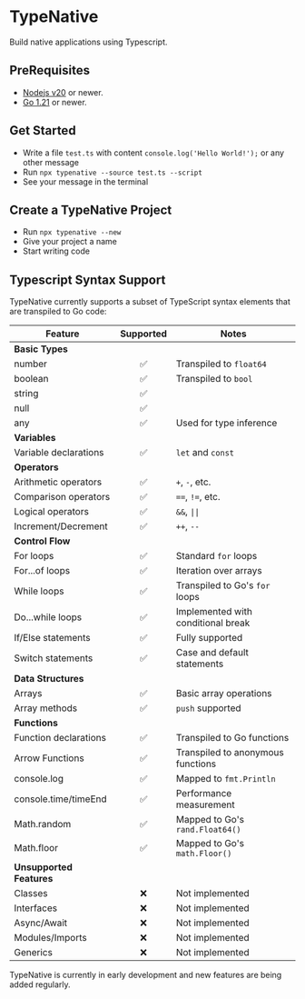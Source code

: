 # TypeNative

Build native applications using Typescript.

## PreRequisites

- [Nodejs v20](https://nodejs.org/en) or newer.
- [Go 1.21](https://go.dev/doc/install) or newer.

## Get Started

- Write a file `test.ts` with content `console.log('Hello World!');` or any other message
- Run `npx typenative --source test.ts --script`
- See your message in the terminal

## Create a TypeNative Project

- Run `npx typenative --new`
- Give your project a name
- Start writing code

## Typescript Syntax Support

TypeNative currently supports a subset of TypeScript syntax elements that are transpiled to Go code:

| Feature | Supported | Notes |
|---------|:---------:|-------|
| **Basic Types** |  |  |
| number | ✅ | Transpiled to `float64` |
| boolean | ✅ | Transpiled to `bool` |
| string | ✅ | |
| null | ✅ |  |
| any | ✅ | Used for type inference |
| **Variables** |  |  |
| Variable declarations | ✅ | `let` and `const` |
| **Operators** |  |  |
| Arithmetic operators | ✅ | `+`, `-`, etc. |
| Comparison operators | ✅ | `==`, `!=`, etc. |
| Logical operators | ✅ | `&&`, `\|\|` |
| Increment/Decrement | ✅ | `++`, `--` |
| **Control Flow** |  |  |
| For loops | ✅ | Standard `for` loops |
| For...of loops | ✅ | Iteration over arrays |
| While loops | ✅ | Transpiled to Go's `for` loops |
| Do...while loops | ✅ | Implemented with conditional break |
| If/Else statements | ✅ | Fully supported |
| Switch statements | ✅ | Case and default statements |
| **Data Structures** |  |  |
| Arrays | ✅ | Basic array operations |
| Array methods | ✅ | `push` supported |
| **Functions** |  |  |
| Function declarations | ✅ | Transpiled to Go functions |
| Arrow Functions | ✅ | Transpiled to anonymous functions |
| console.log | ✅ | Mapped to `fmt.Println` |
| console.time/timeEnd | ✅ | Performance measurement |
| Math.random | ✅ | Mapped to Go's `rand.Float64()` |
| Math.floor | ✅ | Mapped to Go's `math.Floor()` |
| **Unsupported Features** |  |  |
| Classes | ❌ | Not implemented |
| Interfaces | ❌ | Not implemented |
| Async/Await | ❌ | Not implemented |
| Modules/Imports | ❌ | Not implemented |
| Generics | ❌ | Not implemented |

TypeNative is currently in early development and new features are being added regularly.